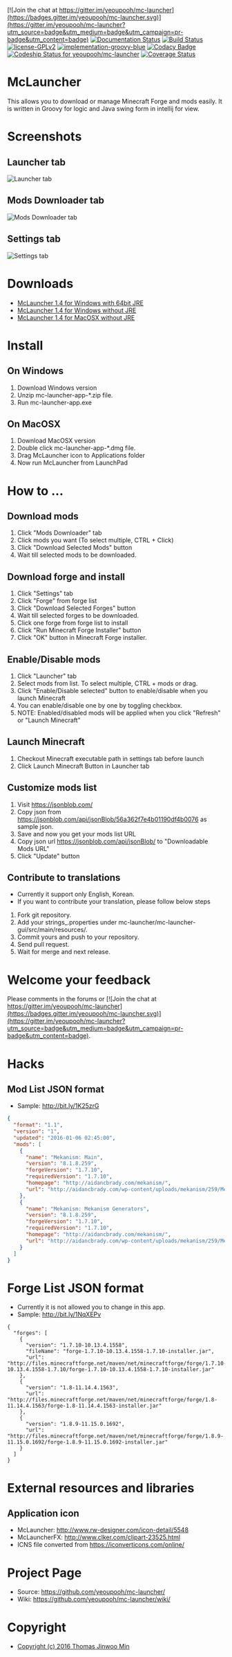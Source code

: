 [![Join the chat at https://gitter.im/yeoupooh/mc-launcher](https://badges.gitter.im/yeoupooh/mc-launcher.svg)](https://gitter.im/yeoupooh/mc-launcher?utm_source=badge&utm_medium=badge&utm_campaign=pr-badge&utm_content=badge)
[![Documentation Status](https://readthedocs.org/projects/mc-launcher/badge/?version=latest)](http://mc-launcher.readthedocs.org/en/latest/?badge=latest)
[![Build Status](https://travis-ci.org/yeoupooh/mc-launcher.svg)](https://travis-ci.org/yeoupooh/mc-launcher)
[![license-GPLv2](https://img.shields.io/badge/license-GPLv2-blue.svg)](http://www.gnu.org/licenses/old-licenses/gpl-2.0.en.html)
[![implementation-groovy-blue](https://img.shields.io/badge/client-groovy-blue.svg)](http://www.groovy-lang.org/)
[![Codacy Badge](https://api.codacy.com/project/badge/grade/524f850425644312b6181a44b5374df8)](https://www.codacy.com/app/thomas-min-v1/mc-launcher)
[![Codeship Status for yeoupooh/mc-launcher](https://codeship.com/projects/327094a0-9e42-0133-4bc7-36bf3814fed7/status?branch=master)](https://codeship.com/projects/127717)
[![Coverage Status](https://coveralls.io/repos/github/yeoupooh/mc-launcher/badge.svg?branch=master)](https://coveralls.io/github/yeoupooh/mc-launcher?branch=master)


# McLauncher

This allows you to download or manage Minecraft Forge and mods easily. It is written in Groovy for logic and Java swing form in intellij for view.

# Screenshots

## Launcher tab
![Launcher tab](/docs/images/screenshot-mc-launcher-launcher-tab.png)

## Mods Downloader tab
![Mods Downloader tab](/docs/images/screenshot-mc-launcher-mods-downloader-tab.png)

## Settings tab
![Settings tab](/docs/images/screenshot-mc-launcher-settings-tab.png)

# Downloads

* [McLauncher 1.4 for Windows with 64bit JRE](http://adf.ly/12104053/mclauncher-14-for-windows-with-64bit-jre)
* [McLauncher 1.4 for Windows without JRE](http://adf.ly/1VRbiC)
* [McLauncher 1.4 for MacOSX without JRE](http://adf.ly/1VRbsy)

# Install

## On Windows
1. Download Windows version
2. Unzip mc-launcher-app-*.zip file.
2. Run mc-launcher-app.exe

## On MacOSX
1. Download MacOSX version
2. Double click mc-launcher-app-*.dmg file.
3. Drag McLauncher icon to Applications folder
4. Now run McLauncher from LaunchPad

# How to ...

## Download mods
1. Click "Mods Downloader" tab
2. Click mods you want (To select multiple, CTRL + Click)
3. Click "Download Selected Mods" button
4. Wait till selected mods to be downloaded.

## Download forge and install
1. Click "Settings" tab
2. Click "Forge" from forge list
3. Click "Download Selected Forges" button
4. Wait till selected forges to be downloaded.
5. Click one forge from forge list to install
6. Click "Run Minecraft Forge Installer" button
7. Click "OK" button in Minecraft Forge installer.

## Enable/Disable mods
1. Click "Launcher" tab
2. Select mods from list. To select multiple, CTRL + mods or drag.
3. Click "Enable/Disable selected" button to enable/disable when you launch Minecraft
4. You can enable/disable one by one by toggling checkbox.
5. NOTE: Enabled/disabled mods will be applied when you click "Refresh" or "Launch Minecraft"

## Launch Minecraft
1. Checkout Minecraft executable path in settings tab before launch
2. Click Launch Minecraft Button in Launcher tab

## Customize mods list
1. Visit https://jsonblob.com/
2. Copy json from https://jsonblob.com/api/jsonBlob/56a362f7e4b01190df4b0076 as sample json.
3. Save and now you get your mods list URL
4. Copy json url https://jsonblob.com/api/jsonBlob/<your id> to "Downloadable Mods URL"
5. Click "Update" button

## Contribute to translations
* Currently it support only English, Korean.
* If you want to contribute your translation, please follow below steps
1. Fork git repository.
2. Add your strings_<your lang>.properties under mc-launcher/mc-launcher-gui/src/main/resources/.
3. Commit yours and push to your repository.
4. Send pull request.
5. Wait for merge and next release.


# Welcome your feedback
Please comments in the forums or [![Join the chat at https://gitter.im/yeoupooh/mc-launcher](https://badges.gitter.im/yeoupooh/mc-launcher.svg)](https://gitter.im/yeoupooh/mc-launcher?utm_source=badge&utm_medium=badge&utm_campaign=pr-badge&utm_content=badge).

# Hacks

## Mod List JSON format
* Sample: http://bit.ly/1K25zrG
```json
{
  "format": "1.1",
  "version": "1",
  "updated": "2016-01-06 02:45:00",
  "mods": [
    {
      "name": "Mekanism: Main",
      "version": "8.1.8.259",
      "forgeVersion": "1.7.10",
      "requiredVersion": "1.7.10",
      "homepage": "http://aidancbrady.com/mekanism/",
      "url": "http://aidancbrady.com/wp-content/uploads/mekanism/259/Mekanism-1.7.10-8.1.8.259.jar"
    },
    {
      "name": "Mekanism: Mekanism Generators",
      "version": "8.1.8.259",
      "forgeVersion": "1.7.10",
      "requiredVersion": "1.7.10",
      "homepage": "http://aidancbrady.com/mekanism/",
      "url": "http://aidancbrady.com/wp-content/uploads/mekanism/259/MekanismGenerators-1.7.10-8.1.8.259.jar"
    }
  ]
}
```

# Forge List JSON format
* Currently it is not allowed you to change in this app. 
* Sample: http://bit.ly/1NqXEPv
```
{
  "forges": [
    {
      "version": "1.7.10-10.13.4.1558",
      "fileName": "forge-1.7.10-10.13.4.1558-1.7.10-installer.jar",
      "url": "http://files.minecraftforge.net/maven/net/minecraftforge/forge/1.7.10-10.13.4.1558-1.7.10/forge-1.7.10-10.13.4.1558-1.7.10-installer.jar"
    },
    {
      "version": "1.8-11.14.4.1563",
      "url": "http://files.minecraftforge.net/maven/net/minecraftforge/forge/1.8-11.14.4.1563/forge-1.8-11.14.4.1563-installer.jar"
    },
    {
      "version": "1.8.9-11.15.0.1692",
      "url": "http://files.minecraftforge.net/maven/net/minecraftforge/forge/1.8.9-11.15.0.1692/forge-1.8.9-11.15.0.1692-installer.jar"
    }
  ]
}
```


# External resources and libraries

## Application icon
* McLauncher: http://www.rw-designer.com/icon-detail/5548
* McLauncherFX: http://www.clker.com/clipart-23525.html
* ICNS file converted from https://iconverticons.com/online/

# Project Page
* Source: https://github.com/yeoupooh/mc-launcher/
* Wiki: https://github.com/yeoupooh/mc-launcher/wiki/

# Copyright
* [Copyright (c) 2016 Thomas Jinwoo Min](LICENSE)

